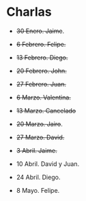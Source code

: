 # Charlas

* ~~30 Enero. Jaime~~.

* ~~6 Febrero. Felipe.~~

* ~~13 Febrero. Diego.~~

* ~~20 Febrero. John.~~

* ~~27 Febrero. Juan.~~

* ~~6 Marzo. Valentina.~~

* ~~13 Marzo. Cancelado~~

* ~~20 Marzo. Jairo~~. 

* ~~27 Marzo. David.~~

* ~~3 Abril. Jaime.~~

* 10 Abril. David y Juan.

* 24 Abril. Diego.

* 8 Mayo. Felipe.
